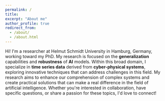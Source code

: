 ```yaml
---
permalink: /
title: 
excerpt: "About me"
author_profile: true
redirect_from: 
  - /about/
  - /about.html
---
```



Hi! I'm a researcher at Helmut Schmidt University in Hamburg, Germany, working toward my PhD. My research is focused on the __generalization__ capabilities and __robustness__ of __AI__ models. Within this broad domain, I specialize in __time series data__ derived from __cyber-physical systems__, exploring innovative techniques that can address challenges in this field. My research aims to enhance our comprehension of complex systems and create practical solutions that can make a real difference in the field of artificial intelligence. Whether you're interested in collaboration, have specific questions, or share a passion for these topics, I'd love to connect!
